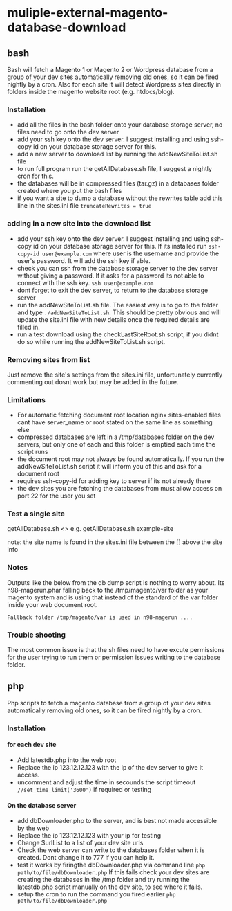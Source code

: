 # muliple-external-magento-database-download

## bash
Bash will fetch a Magento 1 or Magento 2 or Wordpress database from a group of your dev sites automatically removing old ones, so it can be fired nightly by a cron. Also for each site it will detect Wordpress sites directly in folders inside the magento website root (e.g. htdocs/blog). 

### Installation
- add all the files in the bash folder onto your database storage server, no files need to go onto the dev server
- add your ssh key onto the dev server. I suggest installing and using ssh-copy id on your database storage server for this.
- add a new server to download list by running the addNewSiteToList.sh file
- to run full program run the getAllDatabase.sh file, I suggest a nightly cron for this.
- the databases will be in compressed files (tar.gz) in a databases folder created where you put the bash files
- if you want a site to dump a database without the rewrites table add this line in the sites.ini file ```truncateRewrites = true```

### adding in a new site into the download list
- add your ssh key onto the dev server. I suggest installing and using ssh-copy id on your database storage server for this. If its installed run `ssh-copy-id user@example.com` where user is the username and provide the user's password. It will add the ssh key if able.
- check you can ssh from the database storage server to the dev server without giving a password. If it asks for a password its not able to connect with the ssh key. `ssh user@example.com`
- dont forget to exit the dev server, to return to the database storage server
- run the addNewSiteToList.sh file. The easiest way is to go to the folder and type `./addNewSiteToList.sh`. This should be pretty obvious and will update the site.ini file with new details once the required details are filled in.
- run a test download using the checkLastSiteRoot.sh script, if you didnt do so while running the addNewSiteToList.sh script.


### Removing sites from list
Just remove the site's settings from the sites.ini file, unfortunately currently commenting out dosnt work but may be added in the future.

### Limitations
- For automatic fetching document root location nginx sites-enabled files cant have server_name or root stated on the same line as something else
- compressed databases are left in a /tmp/databases folder on the dev servers, but only one of each and this folder is emptied each time the script runs
- the document root may not always be found automatically. If you run the addNewSiteToList.sh script it will inform you of this and ask for a document root
- requires ssh-copy-id for adding key to server if its not already there
- the dev sites you are fetching the databases from must allow access on port 22 for the user you set


### Test a single site
getAllDatabase.sh <<site name defined in sites.ini>>
e.g. getAllDatabase.sh example-site

note: the site name is found in the sites.ini file between the [] above the site info

### Notes
Outputs like the below from the db dump script is nothing to worry about. Its n98-magerun.phar falling back to the /tmp/magento/var folder as your magento system and is using that instead of the standard of the var folder inside your web document root.

``` Fallback folder /tmp/magento/var is used in n98-magerun .... ```

### Trouble shooting
The most common issue is that the sh files need to have excute permissions for the user trying to run them or permission issues writing to the database folder.

## php
Php scripts to fetch a magento database from a group of your dev sites automatically removing old ones, so it can be fired nightly by a cron.

### Installation

#### for each dev site
- Add latestdb.php into the web root
- Replace the ip 123.12.12.123 with the ip of the dev server to give it access.
- uncomment and adjust the time in secounds the script timeout `//set_time_limit('3600')` if required or testing

#### On the database server
- add dbDownloader.php to the server, and is best not made accessible by the web
- Replace the ip 123.12.12.123 with your ip for testing
- Change $urlList to a list of your dev site urls
- Check the web server can write to the databases folder when it is created. Dont change it to 777 if you can help it.
- test it works by firingthe dbDownloader.php via command line 
    `php path/to/file/dbDownloader.php`
  If this fails check your dev sites are creating the databases in the /tmp folder and try running the latestdb.php script manually on the dev site, to see where it fails.
- setup the cron to run the command you fired earlier
    `php path/to/file/dbDownloader.php`
